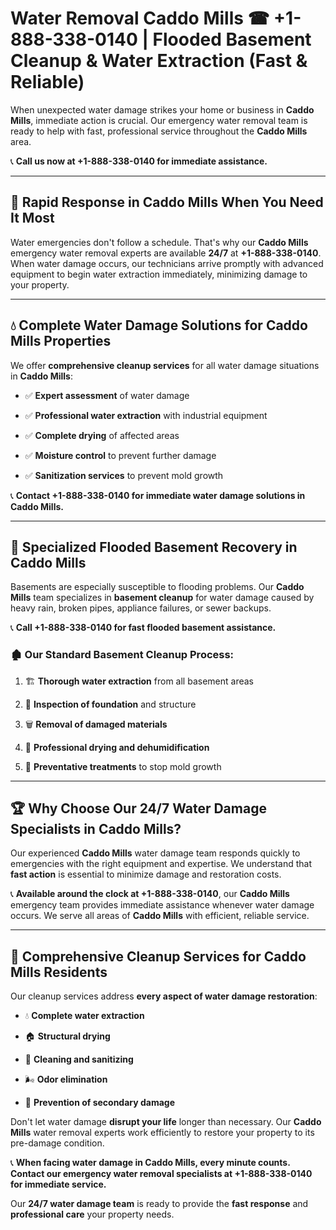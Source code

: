 # Water Removal Caddo Mills ☎ +1-888-338-0140 | Flooded Basement Cleanup & Water Extraction (Fast & Reliable)

When unexpected water damage strikes your home or business in **Caddo Mills**, immediate action is crucial. Our emergency water removal team is ready to help with fast, professional service throughout the **Caddo Mills** area. 

📞 **Call us now at +1-888-338-0140 for immediate assistance.**
---
## 🚀 Rapid Response in Caddo Mills When You Need It Most
Water emergencies don't follow a schedule. That's why our **Caddo Mills** emergency water removal experts are available **24/7** at **+1-888-338-0140**. When water damage occurs, our technicians arrive promptly with advanced equipment to begin water extraction immediately, minimizing damage to your property.
---
## 💧 Complete Water Damage Solutions for Caddo Mills Properties
We offer **comprehensive cleanup services** for all water damage situations in **Caddo Mills**:
- ✅ **Expert assessment** of water damage  
- ✅ **Professional water extraction** with industrial equipment  
- ✅ **Complete drying** of affected areas  
- ✅ **Moisture control** to prevent further damage  
- ✅ **Sanitization services** to prevent mold growth  
📞 **Contact +1-888-338-0140 for immediate water damage solutions in Caddo Mills.**
---
## 🌊 Specialized Flooded Basement Recovery in Caddo Mills
Basements are especially susceptible to flooding problems. Our **Caddo Mills** team specializes in **basement cleanup** for water damage caused by heavy rain, broken pipes, appliance failures, or sewer backups. 
📞 **Call +1-888-338-0140 for fast flooded basement assistance.**
### 🏚️ Our Standard Basement Cleanup Process:
1. 🏗️ **Thorough water extraction** from all basement areas  
2. 🔎 **Inspection of foundation** and structure  
3. 🗑️ **Removal of damaged materials**  
4. 💨 **Professional drying and dehumidification**  
5. 🚫 **Preventative treatments** to stop mold growth  
---
## 🏆 Why Choose Our 24/7 Water Damage Specialists in Caddo Mills?
Our experienced **Caddo Mills** water damage team responds quickly to emergencies with the right equipment and expertise. We understand that **fast action** is essential to minimize damage and restoration costs.
📞 **Available around the clock at +1-888-338-0140**, our **Caddo Mills** emergency team provides immediate assistance whenever water damage occurs. We serve all areas of **Caddo Mills** with efficient, reliable service.
---
## 🧹 Comprehensive Cleanup Services for Caddo Mills Residents
Our cleanup services address **every aspect of water damage restoration**:
- 💧 **Complete water extraction**  
- 🏠 **Structural drying**  
- 🧼 **Cleaning and sanitizing**  
- 🌬️ **Odor elimination**  
- 🚫 **Prevention of secondary damage**  
Don't let water damage **disrupt your life** longer than necessary. Our **Caddo Mills** water removal experts work efficiently to restore your property to its pre-damage condition.
📞 **When facing water damage in Caddo Mills, every minute counts. Contact our emergency water removal specialists at +1-888-338-0140 for immediate service.**
Our **24/7 water damage team** is ready to provide the **fast response** and **professional care** your property needs.
